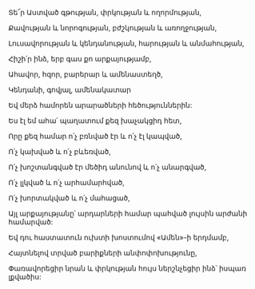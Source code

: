 Տե՜ր Աստված գթության, փրկության և ողորմության,

Քավության և նորոգության, բժշկության և առողջության,

Լուսավորության և կենդանության, հարության և անմահության,

Հիշի՛ր ինձ, երբ գաս քո արքայությամբ,

Ահավոր, հզոր, բարերար և ամենաստեղծ,

Կենդանի, գովյալ, ամենակատար

Եվ մերձ համորեն արարածների հեծություններին:

Ես էլ եմ ահա՛ պաղատում քեզ խաչակցիդ հետ,

Որը քեզ համար ո՛չ բռնված էր և ո՛չ էլ կապված,

Ո՛չ կախված և ո՛չ բևեռված,

Ո՛չ խոշտանգված էր մեծիդ անունով և ո՛չ անարգված,

Ո՛չ լլկված և ո՛չ արհամարհված,

Ո՛չ խորտակված և ո՛չ մահացած,

Այլ արքայությանը՝ արդարների համար պահված լույսին արժանի համարված:

Եվ դու հաստատուն ուխտի խոստումով «Ամեն»-ի երդմամբ,

Հայտնելով տրված բարիքների անփոփոխությունը,

Փառավորեցիր նրան և փրկության հույս ներշնչեցիր ինձ՝ իսպառ լքվածիս: